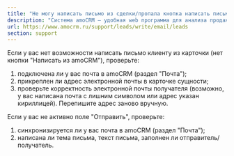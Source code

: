 ```yaml
---
title: "Не могу написать письмо из сделки/пропала кнопка написать письмо из amoCRM — Сделки"
description: "Система amoCRM – удобная web программа для анализа продаж, доступная в режиме online из любой точки мира! Подробности узнавайте по указанным на сайте телефонам в Москве."
url: https://www.amocrm.ru/support/leads/write/email/leads
section: support
---
```


Если у вас нет возможности написать письмо клиенту из карточки (нет кнопки "Написать из amoCRM"), проверьте:

1. подключена ли у вас почта в amoCRM (раздел "Почта");
2. прикреплен ли адрес электронной почты в карточке сущности;
3. проверьте корректность электронной почты получателя (возможно, у вас написана почта с лишним символом или адрес указан кириллицей). Перепишите адрес заново вручную.

Если у вас не активно поле "Отправить", проверьте:

1. синхронизируется ли у вас почта в amoCRM (раздел "Почта");
2. написана ли тема письма, текст письма, заполнен ли отправитель/получатель.